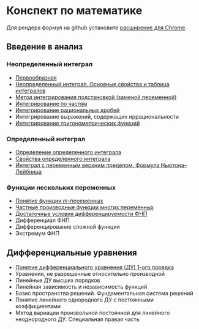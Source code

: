 # Конспект по математике

Для рендера формул на github установите [расширение для Chrome](https://chrome.google.com/webstore/detail/mathjax-plugin-for-github/ioemnmodlmafdkllaclgeombjnmnbima).

## Введение в анализ

### Неопределенный интеграл

* [Первообразная](Введение-в-анализ/Первоборазная.md)
* [Неопределенный интеграл. Основные свойства и таблица интегралов](Введение-в-анализ/Неопределенный-интеграл.md)
* [Метод интегрирования подстановкой (заменой переменной)](Введение-в-анализ/Замена-переменной.md)
* [Интегрирование по частям](Введение-в-анализ/Интегрирование-по-частям.md)
* [Интегрирование рациональных дробей](Введение-в-анализ/Интегрирование-рациональных-дробей.md)
* Интегрирование выражений, содержащих иррациональности
* [Интегрирование тригонометрических функций](Введение-в-анализ/Интегрирование-тригонометрических-функций.md)

### Определенный интеграл

* [Определение определенного интеграла](Введение-в-анализ/Определение-определенного-интеграла.md)
* [Свойства определенного интеграла](Введение-в-анализ/Свойства-определенного-интеграла.md)
* [Интеграл с переменным верхним пределом.  Формула Ньютона–Лейбница](Введение-в-анализ/Формула-Ньютона-Лейбница.md)

### Функции нескольких переменных

* [Понятие функции $m$-переменных](Введение-в-анализ/Понятие-функции-m-переменных.md)
* [Частные производные функции многих переменных](Введение-в-анализ/Частные-производные-ФМП.md)
* [Достаточные условия дифференцируемости ФНП](Введение-в-анализ/Достаточные-условия-дифференцируемости-ФНП.md)
* Дифференциал ФНП
* Дифференцирование сложной функции
* Экстремум ФНП

## Дифференциальные уравнения

* [Понятие дифференциального уравнения (ДУ) 1-ого порядка](Дифференциальные-уравнения/ДУ-1порядка.md)
* Уравнения, не разрешенные относительно производной
* Линейные ДУ высших порядков
* Линейная зависимость и независимость функций
* Базис пространства решений. Фундаментальная система решений
* Понятие линейного однородного ДУ с постоянными коэффициентами
* Метод вариации произвольной постоянной для линейного неоднородного ДУ. Специальная правая часть
